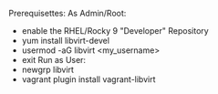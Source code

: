Prerequisettes:
As Admin/Root:
- enable the RHEL/Rocky 9 "Developer" Repository
- yum install libvirt-devel
- usermod -aG libvirt <my_username>
- exit
Run as User:
- newgrp libvirt
- vagrant plugin install vagrant-libvirt
